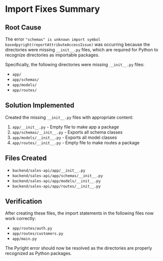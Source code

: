 # Import Fixes Summary

## Root Cause
The error `"schemas" is unknown import symbol basedpyright(reportAttributeAccessIssue)` was occurring because the directories were missing `__init__.py` files, which are required for Python to recognize directories as importable packages.

Specifically, the following directories were missing `__init__.py` files:
- `app/` 
- `app/schemas/`
- `app/models/`
- `app/routes/`

## Solution Implemented
Created the missing `__init__.py` files with appropriate content:

1. `app/__init__.py` - Empty file to make app a package
2. `app/schemas/__init__.py` - Exports all schema classes
3. `app/models/__init__.py` - Exports all model classes
4. `app/routes/__init__.py` - Empty file to make routes a package

## Files Created
- `backend/sales-api/app/__init__.py`
- `backend/sales-api/app/schemas/__init__.py`
- `backend/sales-api/app/models/__init__.py`
- `backend/sales-api/app/routes/__init__.py`

## Verification
After creating these files, the import statements in the following files now work correctly:
- `app/routes/auth.py`
- `app/routes/customers.py`
- `app/main.py`

The Pyright error should now be resolved as the directories are properly recognized as Python packages.